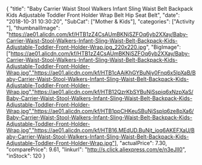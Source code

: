 {
	"title": "Baby Carrier Waist Stool Walkers Infant Sling Waist Belt Backpack Kids Adjustable Toddler Front Holder Wrap Belt Hip Seat Belt",
	"date": "2018-10-31 10:30:20",
	"SubCat": ["Mother & Kids"],
	"categories": ["Activity "],
	"thumbnailImage": "https://ae01.alicdn.com/kf/HTB1zZ4CsAUmBKNjSZFOq6yb2XXay/Baby-Carrier-Waist-Stool-Walkers-Infant-Sling-Waist-Belt-Backpack-Kids-Adjustable-Toddler-Front-Holder-Wrap.jpg_220x220.jpg",
	"BigImage": ["https://ae01.alicdn.com/kf/HTB1zZ4CsAUmBKNjSZFOq6yb2XXay/Baby-Carrier-Waist-Stool-Walkers-Infant-Sling-Waist-Belt-Backpack-Kids-Adjustable-Toddler-Front-Holder-Wrap.jpg","https://ae01.alicdn.com/kf/HTB1cAAiKhGYBuNjy0Fnq6x5lpXaB/Baby-Carrier-Waist-Stool-Walkers-Infant-Sling-Waist-Belt-Backpack-Kids-Adjustable-Toddler-Front-Holder-Wrap.jpg","https://ae01.alicdn.com/kf/HTB12QzrKbSYBuNjSspiq6xNzpXaS/Baby-Carrier-Waist-Stool-Walkers-Infant-Sling-Waist-Belt-Backpack-Kids-Adjustable-Toddler-Front-Holder-Wrap.jpg","https://ae01.alicdn.com/kf/HTB1ppCHKeuSBuNjSsplq6ze8pXa6/Baby-Carrier-Waist-Stool-Walkers-Infant-Sling-Waist-Belt-Backpack-Kids-Adjustable-Toddler-Front-Holder-Wrap.jpg","https://ae01.alicdn.com/kf/HTB16.MEdUD.BuNjt_ioq6AKEFXaU/Baby-Carrier-Waist-Stool-Walkers-Infant-Sling-Waist-Belt-Backpack-Kids-Adjustable-Toddler-Front-Holder-Wrap.jpg"],
	"actualPrice": 7.30,
	"comparePrice": 9.61,
	"linkurl": "http://s.click.aliexpress.com/e/n3eJlI0",
	"inStock": 120
}
